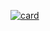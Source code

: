 [![card](https://github-readme-stats.vercel.app/api?username=Magual27&theme=tokyonight)](https://github.com/anuraghazra/github-readme-stats)
